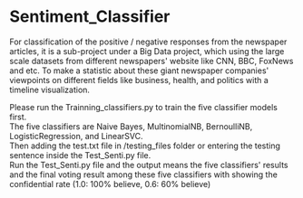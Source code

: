 # Sentiment_Classifier
For classification of the positive / negative responses from the newspaper articles, it is a sub-project under a Big Data project, which using the large scale datasets from different newspapers' website like CNN, BBC, FoxNews and etc. To make a statistic about these giant newspaper companies' viewpoints on different fields like business, health, and politics with a timeline visualization.

Please run the Trainning_classifiers.py to train the five classifier models first.  
The five classifiers are Naive Bayes, MultinomialNB, BernoulliNB, LogisticRegression, and LinearSVC.  
Then adding the test.txt file in /testing_files folder or entering the testing sentence inside the Test_Senti.py file.  
Run the Test_Senti.py file and the output means the five classifiers' results and the final voting result among these five classifiers with showing the confidential rate (1.0: 100% believe, 0.6: 60% believe)  
